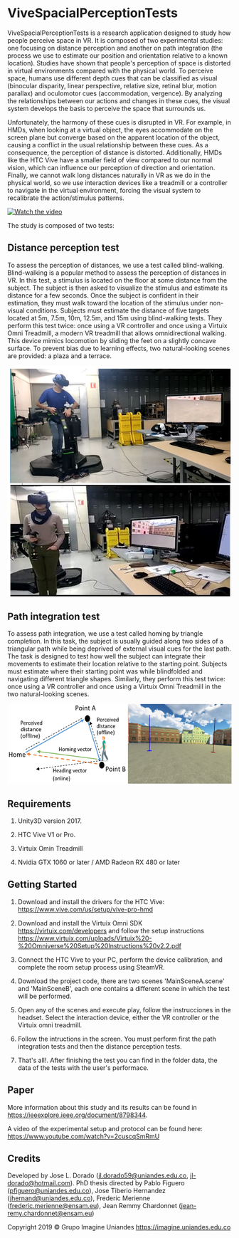 # ViveSpacialPerceptionTests  

ViveSpacialPerceptionTests is a research application designed to study how people perceive space in VR. It is composed of two experimental studies: one focusing on distance perception and another on path integration (the process we use to estimate our position and orientation relative to a known location). Studies have shown that people's perception of space is distorted in virtual environments compared with the physical world. To perceive space, humans use different depth cues that can be classified as visual (binocular disparity, linear perspective, relative size, retinal blur, motion parallax) and oculomotor cues (accommodation, vergence). By analyzing the relationships between our actions and changes in these cues, the visual system develops the basis to perceive the space that surrounds us.

Unfortunately, the harmony of these cues is disrupted in VR. For example, in HMDs, when looking at a virtual object, the eyes accommodate on the screen plane but converge based on the apparent location of the object, causing a conflict in the usual relationship between these cues. As a consequence, the perception of distance is distorted. Additionally, HMDs like the HTC Vive have a smaller field of view compared to our normal vision, which can influence our perception of direction and orientation. Finally, we cannot walk long distances naturally in VR as we do in the physical world, so we use interaction devices like a treadmill or a controller to navigate in the virtual environment, forcing the visual system to recalibrate the action/stimulus patterns.

[![Watch the video](https://img.youtube.com/vi/2cuscqSmRmU/maxresdefault.jpg)](https://www.youtube.com/watch?v=2cuscqSmRmU)

The study is composed of two tests:

## Distance perception test

To assess the perception of distances, we use a test called blind-walking. Blind-walking is a popular method to assess the perception of distances in VR. In this test, a stimulus is located on the floor at some distance from the subject. The subject is then asked to visualize the stimulus and estimate its distance for a few seconds. Once the subject is confident in their estimation, they must walk toward the location of the stimulus under non-visual conditions. Subjects must estimate the distance of five targets located at 5m, 7.5m, 10m, 12.5m, and 15m using blind-walking tests. They perform this test twice: once using a VR controller and once using a Virtuix Omni Treadmill, a modern VR treadmill that allows omnidirectional walking. This device mimics locomotion by sliding the feet on a slightly concave surface. To prevent bias due to learning effects, two natural-looking scenes are provided: a plaza and a terrace. 

![Promo](imgs/1.png)

## Path integration test

To assess path integration, we use a test called homing by triangle completion. In this task, the subject is usually guided along two sides of a triangular path while being deprived of external visual cues for the last path. The task is designed to test how well the subject can integrate their movements to estimate their location relative to the starting point. Subjects must estimate where their starting point was while blindfolded and navigating different triangle shapes. Similarly, they perform this test twice: once using a VR controller and once using a Virtuix Omni Treadmill in the two natural-looking scenes.

![Promo](imgs/3.png)

## Requirements

1. Unity3D version 2017.

2. HTC Vive V1 or Pro.

3. Virtuix Omin Treadmill

3. Nvidia GTX 1060 or later / AMD Radeon RX 480 or later

## Getting Started 

1. Download and install the drivers for the HTC Vive: https://www.vive.com/us/setup/vive-pro-hmd

2. Download and install the Virtuix Omni SDK https://virtuix.com/developers and follow the setup instructions https://www.virtuix.com/uploads/Virtuix%20-%20Omniverse%20Setup%20Instructions%20v2.2.pdf

3. Connect the HTC Vive to your PC, perform the device calibration, and complete the room setup process using SteamVR.

4. Download the project code, there are two scenes 'MainSceneA.scene' and 'MainSceneB', each one contains a different scene in which the test will be performed.

5. Open any of the scenes and execute play, follow the instrucciones in the headset. Select the interaction device, either the VR controller or the Virtuix omni treadmill.

6. Follow the intructions in the screen. You must perform first the path integration tests and then the distance perception tests.

7. That's all!. After finishing the test you can find in the folder data, the data of the tests with the user's performace.  


## Paper

More information about this study and its results can be found in https://ieeexplore.ieee.org/document/8798344. 

A video of the experimental setup and protocol can be found here: https://www.youtube.com/watch?v=2cuscqSmRmU

## Credits

Developed by Jose L. Dorado (jl.dorado59@uniandes.edu.co,  jl-dorado@hotmail.com). 
PhD thesis directed by Pablo Figuero (pfiguero@uniandes.edu.co), Jose Tiberio Hernandez (jhernand@uniandes.edu.co), Frederic Merienne (frederic.merienne@ensam.eu), Jean Remmy Chardonnet (jean-remy.chardonnet@ensam.eu)

Copyright 2019 © Grupo Imagine Uniandes
https://imagine.uniandes.edu.co